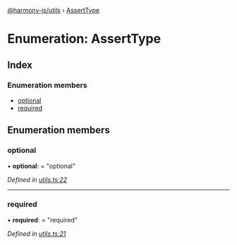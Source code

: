 [@harmony-js/utils](../globals.md) › [AssertType](asserttype.md)

# Enumeration: AssertType

## Index

### Enumeration members

* [optional](asserttype.md#optional)
* [required](asserttype.md#required)

## Enumeration members

###  optional

• **optional**: = "optional"

*Defined in [utils.ts:22](https://github.com/FireStack-Lab/Harmony-sdk-core/blob/bb13a3b/packages/harmony-utils/src/utils.ts#L22)*

___

###  required

• **required**: = "required"

*Defined in [utils.ts:21](https://github.com/FireStack-Lab/Harmony-sdk-core/blob/bb13a3b/packages/harmony-utils/src/utils.ts#L21)*
